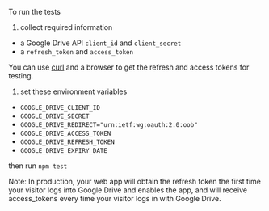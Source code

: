 To run the tests

1. collect required information

* a Google Drive API `client_id` and `client_secret`
* a `refresh_token` and `access_token` 

You can use [curl](https://stackoverflow.com/a/18260206/103081) and a browser to get the refresh and access tokens for testing.

1. set these environment variables

* `GOOGLE_DRIVE_CLIENT_ID`
* `GOOGLE_DRIVE_SECRET`
* `GOOGLE_DRIVE_REDIRECT="urn:ietf:wg:oauth:2.0:oob"`
* `GOOGLE_DRIVE_ACCESS_TOKEN`
* `GOOGLE_DRIVE_REFRESH_TOKEN`
* `GOOGLE_DRIVE_EXPIRY_DATE`

then run `npm test`

Note: In production, your web app will obtain the refresh token the first time your visitor logs into Google Drive and enables the app, and will receive
access_tokens every time your visitor logs in with Google Drive.

